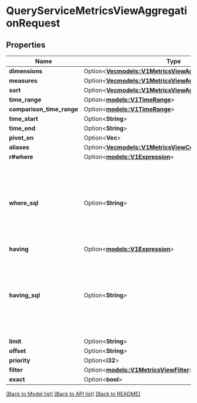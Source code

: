 # QueryServiceMetricsViewAggregationRequest

## Properties

Name | Type | Description | Notes
------------ | ------------- | ------------- | -------------
**dimensions** | Option<[**Vec<models::V1MetricsViewAggregationDimension>**](v1MetricsViewAggregationDimension.md)> |  | [optional]
**measures** | Option<[**Vec<models::V1MetricsViewAggregationMeasure>**](v1MetricsViewAggregationMeasure.md)> |  | [optional]
**sort** | Option<[**Vec<models::V1MetricsViewAggregationSort>**](v1MetricsViewAggregationSort.md)> |  | [optional]
**time_range** | Option<[**models::V1TimeRange**](v1TimeRange.md)> |  | [optional]
**comparison_time_range** | Option<[**models::V1TimeRange**](v1TimeRange.md)> |  | [optional]
**time_start** | Option<**String**> |  | [optional]
**time_end** | Option<**String**> |  | [optional]
**pivot_on** | Option<**Vec<String>**> |  | [optional]
**aliases** | Option<[**Vec<models::V1MetricsViewComparisonMeasureAlias>**](v1MetricsViewComparisonMeasureAlias.md)> |  | [optional]
**r#where** | Option<[**models::V1Expression**](v1Expression.md)> |  | [optional]
**where_sql** | Option<**String**> | Optional. If both where and where_sql are set, both will be applied with an AND between them. | [optional]
**having** | Option<[**models::V1Expression**](v1Expression.md)> |  | [optional]
**having_sql** | Option<**String**> | Optional. If both having and having_sql are set, both will be applied with an AND between them. | [optional]
**limit** | Option<**String**> |  | [optional]
**offset** | Option<**String**> |  | [optional]
**priority** | Option<**i32**> |  | [optional]
**filter** | Option<[**models::V1MetricsViewFilter**](v1MetricsViewFilter.md)> |  | [optional]
**exact** | Option<**bool**> |  | [optional]

[[Back to Model list]](../README.md#documentation-for-models) [[Back to API list]](../README.md#documentation-for-api-endpoints) [[Back to README]](../README.md)


